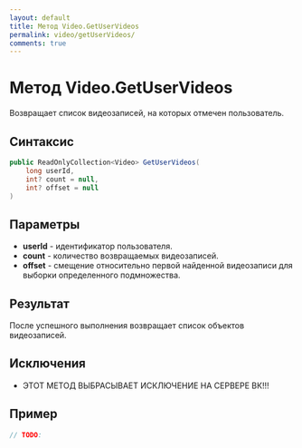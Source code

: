 ```yaml
---
layout: default
title: Метод Video.GetUserVideos
permalink: video/getUserVideos/
comments: true
---
```

# Метод Video.GetUserVideos
Возвращает список видеозаписей, на которых отмечен пользователь.

## Синтаксис
```csharp
public ReadOnlyCollection<Video> GetUserVideos(
	long userId, 
	int? count = null, 
	int? offset = null
)
```

## Параметры
+ **userId** - идентификатор пользователя.
+ **count** - количество возвращаемых видеозаписей.
+ **offset** - смещение относительно первой найденной видеозаписи для выборки определенного подмножества.

## Результат
После успешного выполнения возвращает список объектов видеозаписей.

## Исключения
+ ЭТОТ МЕТОД ВЫБРАСЫВАЕТ ИСКЛЮЧЕНИЕ НА СЕРВЕРЕ ВК!!!

## Пример
```csharp
// TODO:
```